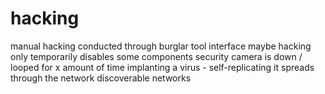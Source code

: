 # hacking 

manual hacking conducted through burglar tool interface
maybe hacking only temporarily disables some components
    security camera is down / looped for x amount of time
implanting a virus - self-replicating it spreads through the network
discoverable networks


